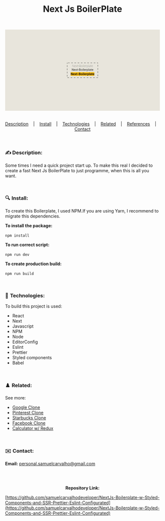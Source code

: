 <h1 align="center">
Next Js BoilerPlate</h1>

<br />

![](./src/assets/img/NextBoilerPlate.jpeg)

<br/>

<div align="center">
  <a href="#description">Description</a> &nbsp;&nbsp;&nbsp;|&nbsp;&nbsp;&nbsp <a href="#install">Install</a> &nbsp;&nbsp;&nbsp;|&nbsp;&nbsp;&nbsp <a href="#technologies">Technologies</a> &nbsp;&nbsp;&nbsp;|&nbsp;&nbsp;&nbsp <a href="#related">Related</a> &nbsp;&nbsp;&nbsp;|&nbsp;&nbsp;&nbsp <a href="#references">References</a> &nbsp;&nbsp;&nbsp;|&nbsp;&nbsp;&nbsp <a href="#contact">Contact</a>
</div>

<br />
<br />

<h3 id="description">✍️ Description:</h3>

<p>Some times I need a quick project start up. To make this real I decided to create a fast Next Js BoilerPlate to just programme, when this is all you want.</p>

<br />

<h3 id="install">🔍  Install:</h3>

<p>To create this Boilerplate, I used NPM.If you are using Yarn, I recommend to migrate this dependencies.<p>

**To install the package:**

```npm install```


**To run correct script:**

```npm run dev```

**To create production build:**

```npm run build```

<br />

<h3 id="technologies">🚀  Technologies:</h3>

<p>To build this project is used:</p>

- React
- Next
- Javascript
- NPM
- Node
- EditorConfig
- Eslint
- Prettier
- Styled components
- Babel

<br />

<h3 id="related">♟️  Related:</h3>

See more:

<ul>
  <li><a href="https://github.com/samuelcarvalhodeveloper/Google-Clone-w-React-Js-Typescript-Styled-Components-Prettier-Eslint-EditorConfig">Google Clone</a></li>
  <li><a href="https://github.com/samuelcarvalhodeveloper/Pinterest-Clone-w-React-Js-Typescript-Styled-Components-Prettier-Eslint-EditorConfig">Pinterest Clone</a></li>
  <li><a href="https://github.com/samuelcarvalhodeveloper/Starbucks-Clone-w-React-Js-Typescript-Context-Api-Styled-Components-Prettier-Eslint-EditorConfig">Starbucks Clone</a></li>
  <li><a href="https://github.com/samuelcarvalhodeveloper/Facebook-Clone-w-React-Js-Typescript-Styled-Components-Prettier-Eslint-EditorConfig">Facebook Clone</a></li>
  <li><a href="https://github.com/samuelcarvalhodeveloper/Calculator-w-React-Js-Redux-ToolKit-Typescript-Styled-Components-Prettier-Eslint-EditorConfig">Calculator w/ Redux</a></li>
</ul>

<br />

<h3 id="contact">✉️  Contact:</h3>

**Email:**
<a href="mailto:personal.samuelcarvalho@gmail.com">personal.samuelcarvalho@gmail.com</a>

<br />
<br />

<p align="center"><strong>Repository Link:</strong></p>

[https://github.com/samuelcarvalhodeveloper/NextJs-Boilerplate-w-Styled-Components-and-SSR-Prettier-Eslint-Configurated](https://github.com/samuelcarvalhodeveloper/NextJs-Boilerplate-w-Styled-Components-and-SSR-Prettier-Eslint-Configurated)

